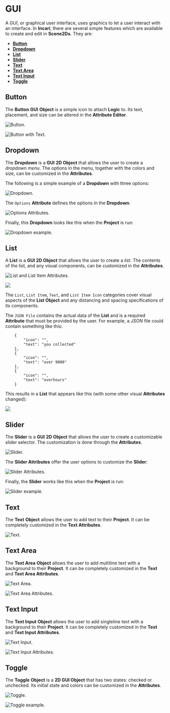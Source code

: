 # GUI

A *GUI*, or graphical user interface, uses graphics to let a user interact with an interface. In **Incari**, there are several simple features which are available to create and edit in **Scene2Ds**. They are:


<!-- no toc -->
* [**Button**](#button)
* [**Dropdown**](#dropdown)
* [**List**](#list)
* [**Slider**](#slider)
* [**Text**](#text)
* [**Text Area**](#text-area)
* [**Text Input**](#text-input)
* [**Toggle**](#toggle) 



## Button

The **Button** **GUI** **Object** is a simple icon to attach **Logic** to. Its text, placement, and size can be altered in the **Attribute Editor**. 

![Button.](../../.gitbook/assets/button2d.png)

![Button with Text.](../../.gitbook/assets/buttonafter.png)

## Dropdown

The **Dropdown** is a **GUI** **2D Object** that allows the user to create a *dropdown menu*. The options in the menu, together with the colors and size, can be customized in the **Attributes**.

The following is a simple example of a **Dropdown** with three options:

![Dropdown.](../../.gitbook/assets/gui-dropdown1.png)

The `Options` **Attribute** defines the options in the **Dropdown**:

![Options Attributes.](../../.gitbook/assets/gui-dropdown-options.png)

Finally, this **Dropdown** looks like this when the **Project** is run:

![Dropdown example.](../../.gitbook/assets/dropdown-example.gif)


## List

A **List** is a **GUI 2D Object** that allows the user to create a *list*. The contents of the list, and any visual components, can be customized in the **Attributes**.  


![List and List Item Attributes.](../../.gitbook/assets/listattributes2.png)

![](../../.gitbook/assets/listattributes3.png)

The `List`, `List Item`, `Text`, and `List Item Icon` categories cover visual aspects of the **List Object** and any distancing and spacing specifications of its components.

The `JSON File` contains the actual data of the **List** and is a required **Attribute** that must be provided by the user. For example, a *JSON* file could contain something like this:


```
    {
        "icon": "",
        "text": "you collected"
    },
    {
        "icon": "",
        "text": "over 9000"
    },
    {
        "icon": "",
        "text": "overhours"
    }
```
This results in a **List** that appears like this (with some other visual **Attributes** changed):

![](../../.gitbook/assets/2dlistexample.png)


## Slider

The **Slider** is a **GUI** **2D Object** that allows the user to create a customizable slider selector. The customization is done through the **Attributes**. <!-- Its **Attributes** offer the options to customize the **Slider**. -->

![Slider.](../../.gitbook/assets/gui-slider1.png)

The **Slider Attributes** offer the user options to customize the **Slider**:

![Slider Attributes.](../../.gitbook/assets/gui-slider-attri.png)

Finally, the **Slider** works like this when the **Project** is run:

![Slider example.](../../.gitbook/assets/slider-example.gif)

## Text

The **Text** **Object** allows the user to add text to their **Project**. It can be completely customized in the **Text Attributes**.

![Text.](../../.gitbook/assets/2dgui-text.png)

## Text Area

The **Text Area** **Object** allows the user to add multiline text with a background to their **Project**. It can be completely customized in the **Text** and **Text Area Attributes**.

![Text Area.](../../.gitbook/assets/2dgui-textarea1.png)

![Text Area Attributes.](../../.gitbook/assets/2dgui-textarea-attri.png)


## Text Input

The **Text Input** **Object** allows the user to add singleline text with a background to their **Project**. It can be completely customized in the **Text** and **Text Input Attributes**.

![Text Input.](../../.gitbook/assets/textinputexample.png)

![Text Input Attributes.](../../.gitbook/assets/textinputattributesreal.png)



## Toggle

The **Toggle** **Object** is a **2D GUI Object** that has two states: checked or unchecked. Its initial state and colors can be customized in the **Attributes**.

![Toggle.](../../.gitbook/assets/2dgui-toggle.png)

![Toggle example.](../../.gitbook/assets/toggle-example.gif)              


<!-- ## Label

A **Label Object** essentially acts as a text box for a label. Any text can be added to the **Label** using the `Label` **Attribute** in the **Attribute Editor**. 

Initially, the **Label** displays the text `Label`.

![Just Created Label.](../../.gitbook/assets/label3.png)

Locating the `Text` **Attribute**, any text can be inputted to provide clear information for a *User Interface*. Here, the test text `Hello World` is supplied. 

![Label with Hello World.](../../.gitbook/assets/label4.png)

There is also the **Get LabelText Node**. More information can be found [here.](../../../toolbox/incari/vector/label/README.md) -->